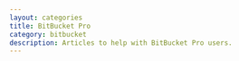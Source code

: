 ```yaml
---
layout: categories
title: BitBucket Pro
category: bitbucket
description: Articles to help with BitBucket Pro users.
---
```

